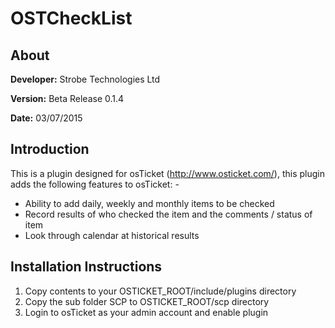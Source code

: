 # OSTCheckList

## About
**Developer:** Strobe Technologies Ltd

**Version:** Beta Release 0.1.4

**Date:** 03/07/2015

## Introduction
This is a plugin designed for osTicket (http://www.osticket.com/), this plugin adds
the following features to osTicket: -
* Ability to add daily, weekly and monthly items to be checked
* Record results of who checked the item and the comments / status of item
* Look through calendar at historical results

## Installation Instructions
1. Copy contents to your OSTICKET_ROOT/include/plugins directory
2. Copy the sub folder SCP to OSTICKET_ROOT/scp directory
3. Login to osTicket as your admin account and enable plugin